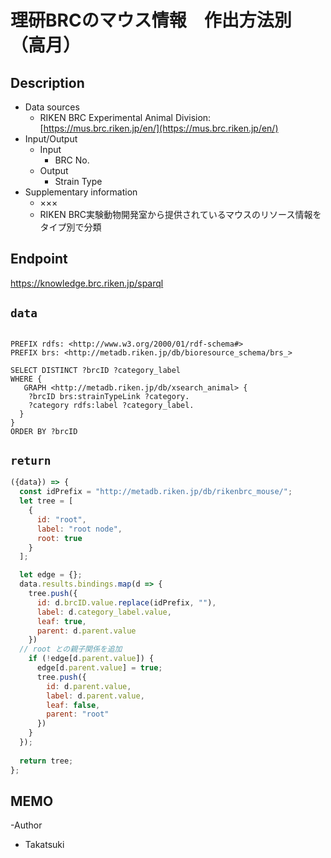 # 理研BRCのマウス情報　作出方法別（高月）

## Description

- Data sources
     - RIKEN BRC Experimental Animal Division: [https://mus.brc.riken.jp/en/](https://mus.brc.riken.jp/en/)
- Input/Output
     -  Input
        - BRC No.
    - Output
        - Strain Type
- Supplementary information
     - ×××
     - RIKEN BRC実験動物開発室から提供されているマウスのリソース情報をタイプ別で分類


## Endpoint

https://knowledge.brc.riken.jp/sparql

## `data`

```sparql

PREFIX rdfs: <http://www.w3.org/2000/01/rdf-schema#>
PREFIX brs: <http://metadb.riken.jp/db/bioresource_schema/brs_>

SELECT DISTINCT ?brcID ?category_label 
WHERE {
   GRAPH <http://metadb.riken.jp/db/xsearch_animal> { 
    ?brcID brs:strainTypeLink ?category.
    ?category rdfs:label ?category_label.
  }
} 
ORDER BY ?brcID
```
## `return`

```javascript
({data}) => {
  const idPrefix = "http://metadb.riken.jp/db/rikenbrc_mouse/";
  let tree = [
    {
      id: "root",
      label: "root node",
      root: true
    }
  ];

  let edge = {};
  data.results.bindings.map(d => {
    tree.push({
      id: d.brcID.value.replace(idPrefix, ""),
      label: d.category_label.value,
      leaf: true,
      parent: d.parent.value
    })
  // root との親子関係を追加
    if (!edge[d.parent.value]) {
      edge[d.parent.value] = true;
      tree.push({   
        id: d.parent.value,
        label: d.parent.value,
        leaf: false,
        parent: "root"
      })
    }
  });
  
  return tree;
};
```


## MEMO
-Author
 - Takatsuki